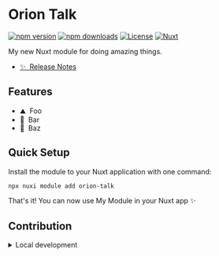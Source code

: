 <!--
Get your module up and running quickly.

Find and replace all on all files (CMD+SHIFT+F):
- Name: My Module
- Package name: orion-talk
- Description: My new Nuxt module
-->

# Orion Talk

[![npm version][npm-version-src]][npm-version-href]
[![npm downloads][npm-downloads-src]][npm-downloads-href]
[![License][license-src]][license-href]
[![Nuxt][nuxt-src]][nuxt-href]

My new Nuxt module for doing amazing things.

- [✨ &nbsp;Release Notes](/CHANGELOG.md)
<!-- - [🏀 Online playground](https://stackblitz.com/github/your-org/orion-talk?file=playground%2Fapp.vue) -->
<!-- - [📖 &nbsp;Documentation](https://example.com) -->

## Features

<!-- Highlight some of the features your module provide here -->
- ⛰ &nbsp;Foo
- 🚠 &nbsp;Bar
- 🌲 &nbsp;Baz

## Quick Setup

Install the module to your Nuxt application with one command:

```bash
npx nuxi module add orion-talk
```

That's it! You can now use My Module in your Nuxt app ✨


## Contribution

<details>
  <summary>Local development</summary>
  
  ```bash
  # Install dependencies
  npm install
  
  # Generate type stubs
  npm run dev:prepare
  
  # Develop with the playground
  npm run dev
  
  # Build the playground
  npm run dev:build
  
  # Run ESLint
  npm run lint
  
  # Run Vitest
  npm run test
  npm run test:watch
  
  # Release new version
  npm run release
  ```

</details>


<!-- Badges -->
[npm-version-src]: https://img.shields.io/npm/v/orion-talk/latest.svg?style=flat&colorA=020420&colorB=00DC82
[npm-version-href]: https://npmjs.com/package/orion-talk

[npm-downloads-src]: https://img.shields.io/npm/dm/orion-talk.svg?style=flat&colorA=020420&colorB=00DC82
[npm-downloads-href]: https://npmjs.com/package/orion-talk

[license-src]: https://img.shields.io/npm/l/orion-talk.svg?style=flat&colorA=020420&colorB=00DC82
[license-href]: https://npmjs.com/package/orion-talk

[nuxt-src]: https://img.shields.io/badge/Nuxt-020420?logo=nuxt.js
[nuxt-href]: https://nuxt.com
